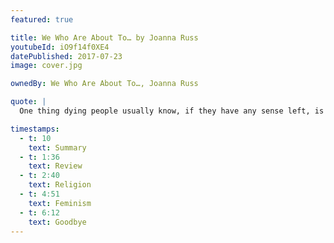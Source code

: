 ```yaml
---
featured: true

title: We Who Are About To… by Joanna Russ
youtubeId: iO9f14f0XE4
datePublished: 2017-07-23
image: cover.jpg

ownedBy: We Who Are About To…, Joanna Russ

quote: |
  One thing dying people usually know, if they have any sense left, is what they want; and that is so rare in the human condition that it commands a certain kind of respect

timestamps:
  - t: 10
    text: Summary
  - t: 1:36
    text: Review
  - t: 2:40
    text: Religion
  - t: 4:51
    text: Feminism
  - t: 6:12
    text: Goodbye
---
```

